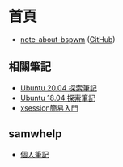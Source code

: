 
# 首頁

* [note-about-bspwm](https://samwhelp.github.io/note-about-bspwm/) ([GitHub](https://github.com/samwhelp/note-about-bspwm))


## 相關筆記

* [Ubuntu 20.04 探索筆記](https://samwhelp.github.io/note-ubuntu-20.04/)
* [Ubuntu 18.04 探索筆記](https://samwhelp.github.io/note-ubuntu-18.04/)
* [xsession簡易入門](https://samwhelp.github.io/note-about-xsession/)


## samwhelp

* [個人筆記](https://samwhelp.github.io/book/)
